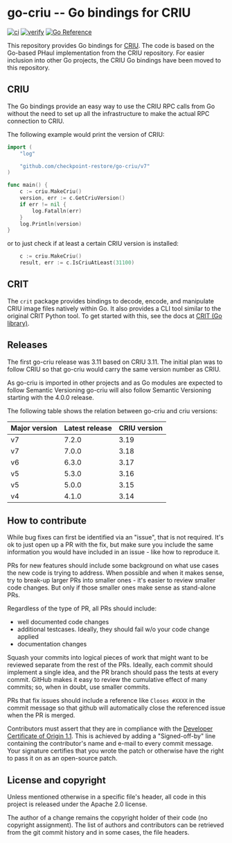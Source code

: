 <!-- markdownlint-configure-file { "no-hard-tabs": { "code_blocks": false } } -->
# go-criu -- Go bindings for CRIU

[![ci](https://github.com/checkpoint-restore/go-criu/actions/workflows/main.yml/badge.svg)](https://github.com/checkpoint-restore/go-criu/actions/workflows/main.yml)
[![verify](https://github.com/checkpoint-restore/go-criu/actions/workflows/verify.yml/badge.svg)](https://github.com/checkpoint-restore/go-criu/actions/workflows/verify.yml)
[![Go Reference](https://pkg.go.dev/badge/github.com/checkpoint-restore/go-criu.svg)](https://pkg.go.dev/github.com/checkpoint-restore/go-criu)

This repository provides Go bindings for [CRIU](https://criu.org/).
The code is based on the Go-based PHaul implementation from the CRIU repository.
For easier inclusion into other Go projects, the CRIU Go bindings have been
moved to this repository.

## CRIU

The Go bindings provide an easy way to use the CRIU RPC calls from Go without
the need to set up all the infrastructure to make the actual RPC connection to CRIU.

The following example would print the version of CRIU:

```go
import (
	"log"

	"github.com/checkpoint-restore/go-criu/v7"
)

func main() {
	c := criu.MakeCriu()
	version, err := c.GetCriuVersion()
	if err != nil {
		log.Fatalln(err)
	}
	log.Println(version)
}
```

or to just check if at least a certain CRIU version is installed:

```go
	c := criu.MakeCriu()
	result, err := c.IsCriuAtLeast(31100)
```

## CRIT

The `crit` package provides bindings to decode, encode, and manipulate
CRIU image files natively within Go. It also provides a CLI tool similar
to the original CRIT Python tool. To get started with this, see the docs
at [CRIT (Go library)](https://criu.org/CRIT_%28Go_library%29).

## Releases

The first go-criu release was 3.11 based on CRIU 3.11. The initial plan
was to follow CRIU so that go-criu would carry the same version number as
CRIU.

As go-criu is imported in other projects and as Go modules are expected
to follow Semantic Versioning go-criu will also follow Semantic Versioning
starting with the 4.0.0 release.

The following table shows the relation between go-criu and criu versions:

| Major version  | Latest release | CRIU version |
| -------------- | -------------- | ------------ |
| v7             | 7.2.0          | 3.19         |
| v7             | 7.0.0          | 3.18         |
| v6             | 6.3.0          | 3.17         |
| v5             | 5.3.0          | 3.16         |
| v5             | 5.0.0          | 3.15         |
| v4             | 4.1.0          | 3.14         |

## How to contribute

While bug fixes can first be identified via an "issue", that is not required.
It's ok to just open up a PR with the fix, but make sure you include the same
information you would have included in an issue - like how to reproduce it.

PRs for new features should include some background on what use cases the
new code is trying to address. When possible and when it makes sense, try to
break-up larger PRs into smaller ones - it's easier to review smaller
code changes. But only if those smaller ones make sense as stand-alone PRs.

Regardless of the type of PR, all PRs should include:

* well documented code changes
* additional testcases. Ideally, they should fail w/o your code change applied
* documentation changes

Squash your commits into logical pieces of work that might want to be reviewed
separate from the rest of the PRs. Ideally, each commit should implement a
single idea, and the PR branch should pass the tests at every commit. GitHub
makes it easy to review the cumulative effect of many commits; so, when in
doubt, use smaller commits.

PRs that fix issues should include a reference like `Closes #XXXX` in the
commit message so that github will automatically close the referenced issue
when the PR is merged.

Contributors must assert that they are in compliance with the [Developer
Certificate of Origin 1.1](http://developercertificate.org/). This is achieved
by adding a "Signed-off-by" line containing the contributor's name and e-mail
to every commit message. Your signature certifies that you wrote the patch or
otherwise have the right to pass it on as an open-source patch.

## License and copyright

Unless mentioned otherwise in a specific file's header, all code in
this project is released under the Apache 2.0 license.

The author of a change remains the copyright holder of their code
(no copyright assignment). The list of authors and contributors can be
retrieved from the git commit history and in some cases, the file headers.
